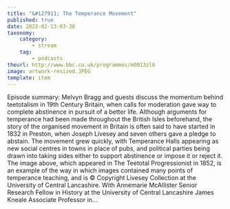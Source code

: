 ```yaml
---
title: "&#127911; The Temperance Movement"
published: true
date: 2022-02-13-03-38
taxonomy:
    category:
        - stream
    tag:
        - podcasts
theurl: http://www.bbc.co.uk/programmes/m0013zl8
image: artwork-resized.JPEG
template: item
---
```


Episode summary: Melvyn Bragg and guests discuss the momentum behind teetotalism in 19th Century Britain, when calls for moderation gave way to complete abstinence in pursuit of a better life. Although arguments for temperance had been made throughout the British Isles beforehand, the story of the organised movement in Britain is often said to have started in 1832 in Preston, when Joseph Livesey and seven others gave a pledge to abstain. The movement grew quickly, with Temperance Halls appearing as new social centres in towns in place of pubs, and political parties being drawn into taking sides either to support abstinence or impose it or reject it. The image above, which appeared in The Teetotal Progressionist in 1852, is an example of the way in which images contained many points of temperance teaching, and is &copy; Copyright Livesey Collection at the University of Central Lancashire. With Annemarie McAllister Senior Research Fellow in History at the University of Central Lancashire James Kneale Associate Professor in&hellip;
